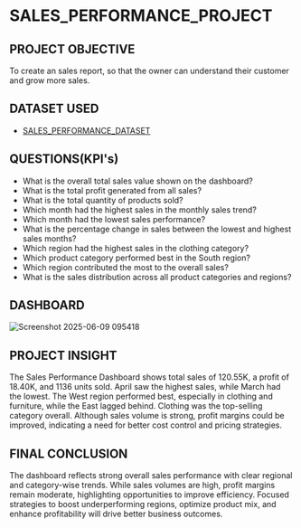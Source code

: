 # SALES_PERFORMANCE_PROJECT

## PROJECT OBJECTIVE
To create an sales report, so that the owner can understand their customer and grow more sales.

## DATASET USED
- <a href="https://github.com/janvijoshi93/SALES_PERFORMANCE_PROJECT/blob/main/Sales_Data_Dataset.xlsx">SALES_PERFORMANCE_DATASET</a>

## QUESTIONS(KPI's)
- What is the overall total sales value shown on the dashboard?
- What is the total profit generated from all sales?
- What is the total quantity of products sold?
- Which month had the highest sales in the monthly sales trend?
- Which month had the lowest sales performance?
- What is the percentage change in sales between the lowest and highest sales months?
- Which region had the highest sales in the clothing category?
- Which product category performed best in the South region?
- Which region contributed the most to the overall sales?
- What is the sales distribution across all product categories and regions?

## DASHBOARD
![Screenshot 2025-06-09 095418](https://github.com/user-attachments/assets/8f1ba936-c6ab-4ebe-8ab9-25a7ed25c26c)

## PROJECT INSIGHT
The Sales Performance Dashboard shows total sales of 120.55K, a profit of 18.40K, and 1136 units sold. April saw the highest sales, while March had the lowest. The West region performed best, especially in clothing and furniture, while the East lagged behind. Clothing was the top-selling category overall. Although sales volume is strong, profit margins could be improved, indicating a need for better cost control and pricing strategies.

## FINAL CONCLUSION
The dashboard reflects strong overall sales performance with clear regional and category-wise trends. While sales volumes are high, profit margins remain moderate, highlighting opportunities to improve efficiency. Focused strategies to boost underperforming regions, optimize product mix, and enhance profitability will drive better business outcomes.

